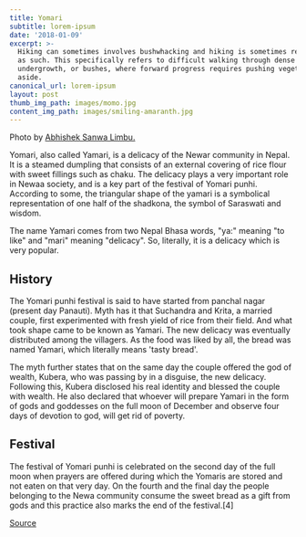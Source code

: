```yaml
---
title: Yomari
subtitle: lorem-ipsum
date: '2018-01-09'
excerpt: >-
  Hiking can sometimes involves bushwhacking and hiking is sometimes referred to
  as such. This specifically refers to difficult walking through dense forest,
  undergrowth, or bushes, where forward progress requires pushing vegetation
  aside.
canonical_url: lorem-ipsum
layout: post
thumb_img_path: images/momo.jpg
content_img_path: images/smiling-amaranth.jpg
---
```

Photo by [Abhishek Sanwa Limbu.](https://unsplash.com/s/photos/momo?utm_source=unsplash&amp;utm_medium=referral&amp;utm_content=creditCopyText)

Yomari, also called Yamari, is a delicacy of the Newar community in Nepal. It is a steamed dumpling that consists of an external covering of rice flour with sweet fillings such as chaku. The delicacy plays a very important role in Newaa society, and is a key part of the festival of Yomari punhi. According to some, the triangular shape of the yamari is a symbolical representation of one half of the shadkona, the symbol of Saraswati and wisdom.

The name Yamari comes from two Nepal Bhasa words, "ya:" meaning "to like" and "mari" meaning "delicacy". So, literally, it is a delicacy which is very popular.

## History
The Yomari punhi festival is said to have started from panchal nagar (present day Panauti). Myth has it that Suchandra and Krita, a married couple, first experimented with fresh yield of rice from their field. And what took shape came to be known as Yamari. The new delicacy was eventually distributed among the villagers. As the food was liked by all, the bread was named Yamari, which literally means 'tasty bread'.

The myth further states that on the same day the couple offered the god of wealth, Kubera, who was passing by in a disguise, the new delicacy. Following this, Kubera disclosed his real identity and blessed the couple with wealth. He also declared that whoever will prepare Yamari in the form of gods and goddesses on the full moon of December and observe four days of devotion to god, will get rid of poverty.

## Festival
The festival of Yomari punhi is celebrated on the second day of the full moon when prayers are offered during which the Yomaris are stored and not eaten on that very day. On the fourth and the final day the people belonging to the Newa community consume the sweet bread as a gift from gods and this practice also marks the end of the festival.[4]



[Source](https://en.wikipedia.org/wiki/Yomari)
